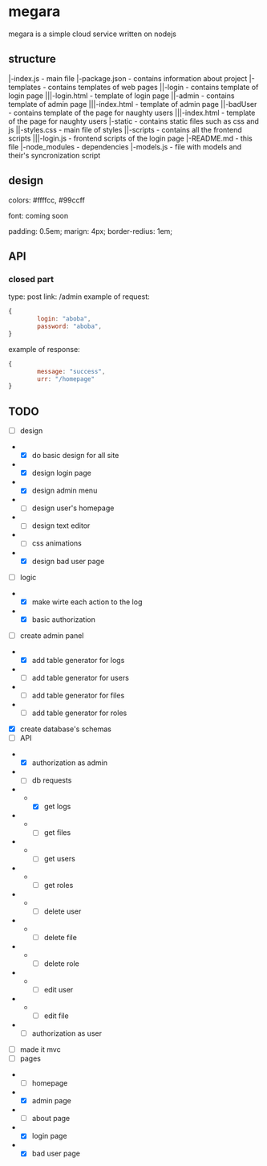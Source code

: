 # megara

megara is a simple cloud service written on nodejs

## structure

|-index.js		- main file
|-package.json	- contains information about project
|-templates		- contains templates of web pages
||-login		- contains template of login page
|||-login.html	- template of login page
||-admin		- contains template of admin page
|||-index.html	- template of admin page
||-badUser 		- contains template of the page for naughty users
|||-index.html	- template of the page for naughty users
|-static		- contains static files such as css and js
||-styles.css	- main file of styles
||-scripts		- contains all the frontend scripts
|||-login.js	- frontend scripts of the login page
|-README.md		- this file
|-node_modules	- dependencies
|-models.js		- file with models and their's syncronization script

## design

colors: #ffffcc, #99ccff

font: coming soon

padding: 0.5em;
marign: 4px;
border-redius: 1em;

## API

### closed part

type: post
link: /admin
example of request:
``` js
{
		login: "aboba",
		password: "aboba",
}
```
example of response:
``` js
{
		message: "success",
		urr: "/homepage"
}
```

## TODO

- [ ] design
- - [x] do basic design for all site
- - [x] design login page
- - [x] design admin menu
- - [ ] design user's homepage
- - [ ] design text editor
- - [ ] css animations
- - [x] design bad user page
- [ ] logic
- - [x] make wirte each action to the log
- - [x] basic authorization
- [ ] create admin panel
- - [x] add table generator for logs
- - [ ] add table generator for users
- - [ ] add table generator for files
- - [ ] add table generator for roles
- [x] create database's schemas
- [ ] API
- - [x] authorization as admin
- - [ ] db requests
- - - [x] get logs
- - - [ ] get files
- - - [ ] get users
- - - [ ] get roles
- - - [ ] delete user
- - - [ ] delete file
- - - [ ] delete role
- - - [ ] edit user
- - - [ ] edit file
- - [ ] authorization as user
- [ ] made it mvc
- [ ] pages
- - [ ] homepage
- - [x] admin page
- - [ ] about page
- - [x] login page
- - [x] bad user page
